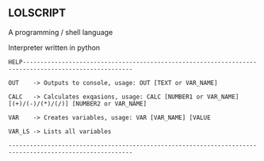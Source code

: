 LOLSCRIPT
---
A programming / shell language

Interpreter written in python

```text
HELP-----------------------------------------------------------------------------------------------------

OUT    -> Outputs to console, usage: OUT [TEXT or VAR_NAME]

CALC   -> Calculates exqasions, usage: CALC [NUMBER1 or VAR_NAME] [(+)/(-)/(*)/(/)] [NUMBER2 or VAR_NAME]

VAR    -> Creates variables, usage: VAR [VAR_NAME] [VALUE

VAR_LS -> Lists all variables

---------------------------------------------------------------------------------------------------------
```
